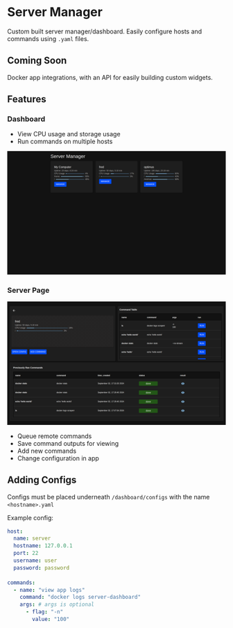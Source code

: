 # Server Manager

Custom built server manager/dashboard. Easily configure hosts and commands using `.yaml` files.

## Coming Soon

Docker app integrations, with an API for easily building custom widgets.

## Features

### Dashboard

- View CPU usage and storage usage
- Run commands on multiple hosts

![main_page](https://github.com/jaypyles/dashboard/blob/master/docs/main_page.png)

### Server Page

![server_page](https://github.com/jaypyles/dashboard/blob/master/docs/server_page.png)

- Queue remote commands
- Save command outputs for viewing
- Add new commands
- Change configuration in app

## Adding Configs

Configs must be placed underneath `/dashboard/configs` with the name `<hostname>.yaml`

Example config:

```yaml
host:
  name: server
  hostname: 127.0.0.1
  port: 22
  username: user
  password: password

commands:
  - name: "view app logs"
    command: "docker logs server-dashboard"
    args: # args is optional
      - flag: "-n"
        value: "100"
```
